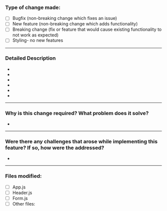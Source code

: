 ### Type of change made:
- [ ] Bugfix (non-breaking change which fixes an issue)
- [ ] New feature (non-breaking change which adds functionality)
- [ ] Breaking change (fix or feature that would cause existing functionality to not work as expected)
- [ ] Styling- no new features
---
### Detailed Description

* 
* 
* 
* 
* 
* 
---
### Why is this change required? What problem does it solve?
* 
---
### Were there any challenges that arose while implementing this feature? If so, how were the addressed?
* 
---
### Files modified:
- [ ] App.js
- [ ] Header.js
- [ ] Form.js
- [ ] Other files: